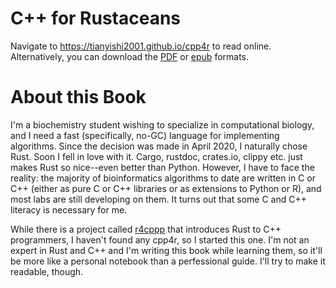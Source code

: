 # C++ for Rustaceans

Navigate to https://tianyishi2001.github.io/cpp4r to read online. Alternatively, you can download the [PDF](https://tianyishi2001.github.io/cpp4r/cpp4r.pdf) or [epub](https://tianyishi2001.github.io/cpp4r/cpp4r.epub) formats.


# About this Book

I'm a biochemistry student wishing to specialize in computational biology, and I need a fast (specifically, no-GC) language for implementing algorithms. Since the decision was made in April 2020, I naturally chose Rust. Soon I fell in love with it. Cargo, rustdoc, crates.io, clippy etc. just makes Rust so nice--even better than Python. However, I have to face the reality: the majority of bioinformatics algorithms to date are written in C or C++ (either as pure C or C++ libraries or as extensions to Python or R), and most labs are still developing on them. It turns out that some C and C++ literacy is necessary for me.

While there is a project called [r4cppp](https://github.com/nrc/r4cppp) that introduces Rust to C++ programmers, I haven't found any cpp4r, so I started this one. I'm not an expert in Rust and C++ and I'm writing this book while learning them, so it'll be more like a personal notebook than a perfessional guide. I'll try to make it readable, though.
